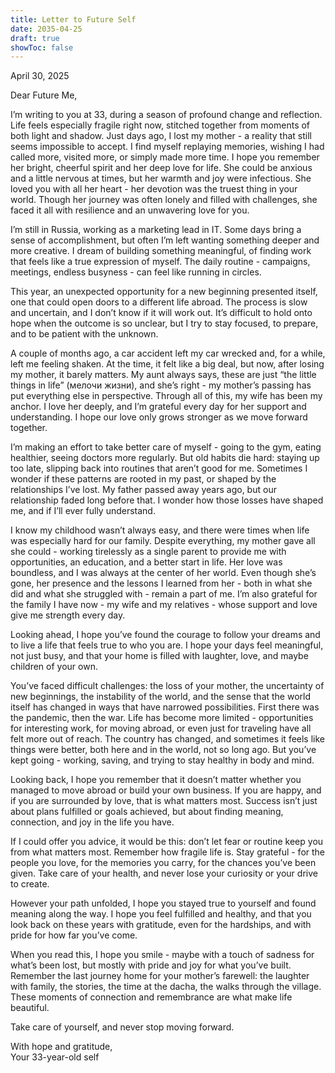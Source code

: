 ```yaml
--- 
title: Letter to Future Self
date: 2035-04-25
draft: true
showToc: false
---
```


April 30, 2025

Dear Future Me,

I’m writing to you at 33, during a season of profound change and reflection. Life feels especially fragile right now, stitched together from moments of both light and shadow. Just days ago, I lost my mother - a reality that still seems impossible to accept. I find myself replaying memories, wishing I had called more, visited more, or simply made more time. I hope you remember her bright, cheerful spirit and her deep love for life. She could be anxious and a little nervous at times, but her warmth and joy were infectious. She loved you with all her heart - her devotion was the truest thing in your world. Though her journey was often lonely and filled with challenges, she faced it all with resilience and an unwavering love for you.

I’m still in Russia, working as a marketing lead in IT. Some days bring a sense of accomplishment, but often I’m left wanting something deeper and more creative. I dream of building something meaningful, of finding work that feels like a true expression of myself. The daily routine - campaigns, meetings, endless busyness - can feel like running in circles.

This year, an unexpected opportunity for a new beginning presented itself, one that could open doors to a different life abroad. The process is slow and uncertain, and I don’t know if it will work out. It’s difficult to hold onto hope when the outcome is so unclear, but I try to stay focused, to prepare, and to be patient with the unknown.

A couple of months ago, a car accident left my car wrecked and, for a while, left me feeling shaken. At the time, it felt like a big deal, but now, after losing my mother, it barely matters. My aunt always says, these are just “the little things in life” (мелочи жизни), and she’s right - my mother’s passing has put everything else in perspective. Through all of this, my wife has been my anchor. I love her deeply, and I’m grateful every day for her support and understanding. I hope our love only grows stronger as we move forward together.

I’m making an effort to take better care of myself - going to the gym, eating healthier, seeing doctors more regularly. But old habits die hard: staying up too late, slipping back into routines that aren’t good for me. Sometimes I wonder if these patterns are rooted in my past, or shaped by the relationships I’ve lost. My father passed away years ago, but our relationship faded long before that. I wonder how those losses have shaped me, and if I’ll ever fully understand.

I know my childhood wasn’t always easy, and there were times when life was especially hard for our family. Despite everything, my mother gave all she could - working tirelessly as a single parent to provide me with opportunities, an education, and a better start in life. Her love was boundless, and I was always at the center of her world. Even though she’s gone, her presence and the lessons I learned from her - both in what she did and what she struggled with - remain a part of me. I’m also grateful for the family I have now - my wife and my relatives - whose support and love give me strength every day.

Looking ahead, I hope you’ve found the courage to follow your dreams and to live a life that feels true to who you are. I hope your days feel meaningful, not just busy, and that your home is filled with laughter, love, and maybe children of your own.

You’ve faced difficult challenges: the loss of your mother, the uncertainty of new beginnings, the instability of the world, and the sense that the world itself has changed in ways that have narrowed possibilities. First there was the pandemic, then the war. Life has become more limited - opportunities for interesting work, for moving abroad, or even just for traveling have all felt more out of reach. The country has changed, and sometimes it feels like things were better, both here and in the world, not so long ago. But you’ve kept going - working, saving, and trying to stay healthy in body and mind.

Looking back, I hope you remember that it doesn’t matter whether you managed to move abroad or build your own business. If you are happy, and if you are surrounded by love, that is what matters most. Success isn’t just about plans fulfilled or goals achieved, but about finding meaning, connection, and joy in the life you have.

If I could offer you advice, it would be this: don’t let fear or routine keep you from what matters most. Remember how fragile life is. Stay grateful - for the people you love, for the memories you carry, for the chances you’ve been given. Take care of your health, and never lose your curiosity or your drive to create.

However your path unfolded, I hope you stayed true to yourself and found meaning along the way. I hope you feel fulfilled and healthy, and that you look back on these years with gratitude, even for the hardships, and with pride for how far you’ve come.

When you read this, I hope you smile - maybe with a touch of sadness for what’s been lost, but mostly with pride and joy for what you’ve built. Remember the last journey home for your mother’s farewell: the laughter with family, the stories, the time at the dacha, the walks through the village. These moments of connection and remembrance are what make life beautiful.

Take care of yourself, and never stop moving forward.

With hope and gratitude,  
Your 33-year-old self